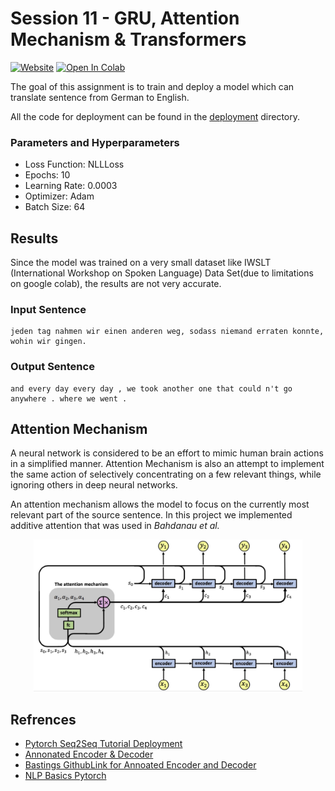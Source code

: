 # Session 11 - GRU, Attention Mechanism & Transformers

[![Website](https://img.shields.io/badge/Website-blue.svg)](http://face-operations.s3-website-us-east-1.amazonaws.com)
[![Open In Colab](https://colab.research.google.com/assets/colab-badge.svg)](https://colab.research.google.com/github/pankaj90382/TSAI-2/blob/master/S11/Translation_by_attention_using_encoder_decoder.ipynb)

The goal of this assignment is to train and deploy a model which can translate sentence from German to English.

All the code for deployment can be found in the [deployment](deployment) directory.

### Parameters and Hyperparameters

- Loss Function: NLLLoss
- Epochs: 10
- Learning Rate: 0.0003
- Optimizer: Adam
- Batch Size: 64

## Results

Since the model was trained on a very small dataset like IWSLT (International Workshop on Spoken Language) Data Set(due to limitations on google colab), the results are not very accurate.

### Input Sentence

```
jeden tag nahmen wir einen anderen weg, sodass niemand erraten konnte, wohin wir gingen.
```

### Output Sentence

```
and every day every day , we took another one that could n't go anywhere . where we went .
```

## Attention Mechanism

A neural network is considered to be an effort to mimic human brain actions in a simplified manner. Attention Mechanism is also an attempt to implement the same action of selectively concentrating on a few relevant things, while ignoring others in deep neural networks.

An attention mechanism allows the model to focus on the currently most relevant part of the source sentence. In this project we implemented additive attention that was used in _Bahdanau et al._

<p align='center'>
    <img src="./attention.jpeg" width="430px" alt="attention mechanism" />  
</p>

## Refrences

 - [Pytorch Seq2Seq Tutorial Deployment](https://pytorch.org/tutorials/beginner/deploy_seq2seq_hybrid_frontend_tutorial.html)
 - [Annonated Encoder & Decoder](https://bastings.github.io/annotated_encoder_decoder/)
 - [Bastings GithubLink for Annoated Encoder and Decoder](https://github.com/bastings/annotated_encoder_decoder)
 - [NLP Basics Pytorch](https://suzyahyah.github.io/pytorch/2019/07/01/DataLoader-Pad-Pack-Sequence.html)
